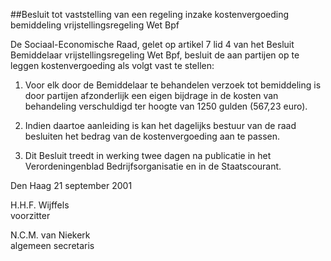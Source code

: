 <meta http-equiv='Content-Type' content='text/html; charset=utf-8' />

##Besluit tot vaststelling van een regeling inzake kostenvergoeding bemiddeling vrijstellingsregeling Wet Bpf

De Sociaal-Economische Raad, gelet op artikel 7 lid 4 van het Besluit Bemiddelaar vrijstellingsregeling Wet Bpf, besluit de aan partijen op te leggen kostenvergoeding als volgt vast te stellen:

1. Voor elk door de Bemiddelaar te behandelen verzoek tot bemiddeling is door partijen afzonderlijk een eigen bijdrage in de kosten van behandeling verschuldigd ter hoogte van 1250 gulden (567,23 euro).  

2. Indien daartoe aanleiding is kan het dagelijks bestuur van de raad besluiten het bedrag van de kostenvergoeding aan te passen.  

3. Dit Besluit treedt in werking twee dagen na publicatie in het Verordeningenblad Bedrijfsorganisatie en in de Staatscourant.       

Den Haag 
21 september 2001    

H.H.F. Wijffels  
voorzitter  

N.C.M. van Niekerk  
algemeen secretaris     
